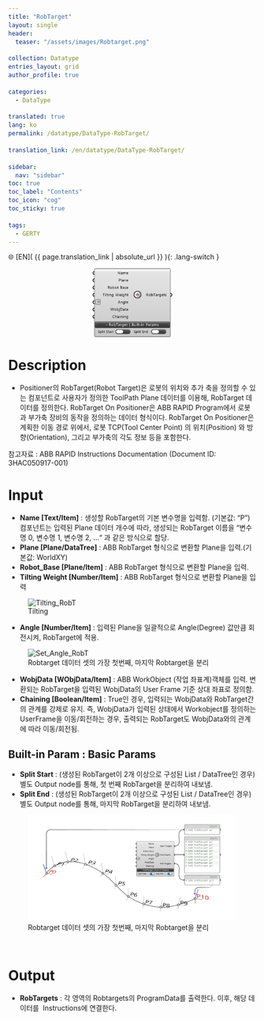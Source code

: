 ```yaml
---
title: "RobTarget"
layout: single
header:
  teaser: "/assets/images/Robtarget.png"

collection: Datatype
entries_layout: grid
author_profile: true

categories:
  - DataType

translated: true
lang: ko
permalink: /datatype/DataType-RobTarget/

translation_link: /en/datatype/DataType-RobTarget/

sidebar:
  nav: "sidebar"
toc: true
toc_label: "Contents"
toc_icon: "cog"
toc_sticky: true

tags: 
  - GERTY
---
```


🌐 [EN]( {{ page.translation_link | absolute_url }} ){: .lang-switch }

<p align="center">  <img src="/assets/images/01_robtarget.png" align="center" width="32%"></p>


# Description


* Positioner의 RobTarget(Robot Target)은 로봇의 위치와 추가 축을 정의할 수 있는 컴포넌트로 사용자가 정의한 ToolPath Plane 데이터를 이용해, RobTarget 데이터를 정의한다.
RobTarget On Positioner은 ABB RAPID Program에서 로봇과 부가축 장비의 동작을 정의하는 데이터 형식이다.
RobTarget On Positioner은 계획한 이동 경로 위에서, 로봇 TCP(Tool Center Point) 의 위치(Position) 와 방향(Orientation), 그리고 부가축의 각도 정보 등을 포함한다.

참고자료 : ABB RAPID Instructions Documentation (Document ID: 3HAC050917-001)

# Input

* **Name [Text/Item]** : 생성할 RobTarget의 기본 변수명을 입력함. (기본값: “P”) <br> 컴포넌트는 입력된 Plane 데이터 개수에 따라, 생성되는 RobTarget 이름을 “변수명 0, 변수명 1, 변수명 2, …“ 과 같은 방식으로 할당.
* **Plane [Plane/DataTree]** : ABB RobTarget 형식으로 변환할 Plane을 입력.(기본값: WorldXY) 
* **Robot_Base [Plane/Item]** : ABB RobTarget 형식으로 변환할 Plane을 입력. 
* **Tilting Weight [Number/Item]** : ABB RobTarget 형식으로 변환할 Plane을 입력
<figure>
  <img src="/assets/images/DataTypes/RobTarget/TiltingWeight_RobT.gif" alt="Tilting_RobT">
  <figcaption> Tilting</figcaption>
</figure>

* **Angle [Number/Item]** : 입력된 Plane을 일괄적으로 Angle(Degree) 값만큼 회전시켜, RobTarget에 적용.
<figure>
  <img src="/assets/images/DataTypes/RobTarget/Set_Angle_RobT.gif" alt="Set_Angle_RobT">
  <figcaption> Robtarget 데이터 셋의 가장 첫번째, 마지막 Robtarget을 분리</figcaption>
</figure>

* **WobjData [WObjData/Item]** : ABB WorkObject (작업 좌표계)객체를 입력. 변환되는 RobTarget을 입력된 WobjData의 User Frame 기준 상대 좌표로 정의함.
* **Chaining [Boolean/Item]** : True인 경우, 입력되는 WobjData와 RobTarget간의 관계를 강제로 유지. 즉, WobjData가 입력된 상태에서 Workobject를 정의하는 UserFrame을 이동/회전하는 경우, 출력되는 RobTarget도 WobjData와의 관계에 따라 이동/회전됨. 

## Built-in Param : Basic Params​
* **Split Start** : (생성된 RobTarget이 2개 이상으로 구성된 List / DataTree인 경우) 별도 Output node를 통해, 첫 번째 RobTarget을 분리하여 내보냄. 
* **Split End** : (생성된 RobTarget이 2개 이상으로 구성된 List / DataTree인 경우) 별도 Output node를 통해, 마지막 RobTarget을 분리하여 내보냄. 

<figure>
  <img src="/assets/images/DataTypes/RobTarget/split Robtargets_exam.png" alt="split_RobT">
  <figcaption> Robtarget 데이터 셋의 가장 첫번째, 마지막 Robtarget을 분리</figcaption>
</figure>
<br>

# Output

* **RobTargets** : 각 영역의 Robtargets의 ProgramData를 출력한다. 이후, 해당 데이터를  Instructions에 연결한다.
